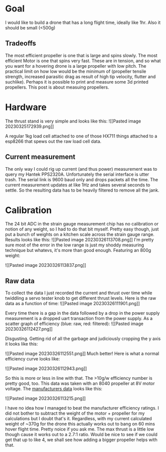 # Goal
I would like to build a drone that has a long flight time, ideally like 1hr. Also it should be small (<500g)
## Tradeoffs
The most efficient propeller is one that is large and spins slowly. The most efficient Motor is one that spins very fast.
These are in tension, and so what you want for a hovering drone is a large propeller with low pitch. 
The practical limit on how low would be the minimum of (propeller tensile strength, increased parasitic drag as result of high tip velocity, flutter and suchlike).
Perhaps it is possible to print and measure some 3d printed propellers. This post is about measuing propellers.

# Hardware
The thrust stand is very simple and looks like this:
![[Pasted image 20230325172939.png]]

A regular 1kg load cell attached to one of those HX711 things attached to a esp8266 that spews out the raw load cell data.
## Current measurement
The only way I could rig up current (and thus power) measurement was to query my Hantek PPS2320A. Unfortunately the serial interface is utter trash. The serial link is 9600 baud only and drops packets all the time. The current measurement updates at like 1Hz and takes several seconds to settle. So the resulting data has to be heavily filtered to remove all the jank.

# Calibration
The 24 bit ADC in the strain gauge measurement chip has no calibration or notion of any weight, so I had to do that bit myself. Pretty easy though, just put a bunch of weights on a kitchen scale across the strain gauge range. Results looks like this:
![[Pasted image 20230326113708.png]]
I'm pretty sure most of the error in the low range is just my shoddy measuring technique but whatevs, it's more than good enough.
Featuring an 800g weight:

![[Pasted image 20230326113837.png]]


## Raw data
To collect the data I just recorded the current and thrust over time while twiddling a servo tester knob to get different thrust levels. Here is the raw data as a function of time:
![[Pasted image 20230326111901.png]]

Every time there is a gap in the data followed by a drop in the power supply measurement is a dropped uart transaction from the power supply.
As a scatter graph of efficiency (blue: raw, red: filtered):
![[Pasted image 20230326112427.png]]

Disgusting. Getting rid of all the garbage and judiciously cropping the y axis it looks like this:

![[Pasted image 20230326112551.png]]
Much better!
Here is what a normal efficiency curve looks like:

![[Pasted image 20230326112943.png]]

So this is more or less in line with that. The >10g/w efficiency number is pretty good, too. 
This data was taken with an 8040 propeller at 8V motor voltage. The [manufacturers data](https://sunnyskyusa.com/products/sunnysky-x2204-brushless-motors) looks like this:

![[Pasted image 20230326113215.png]]

I have no idea how I managed to beat the manufacturer efficiency ratings. I did not bother to subtract the weight of the motor + propeller for my calculations but I doubt that's it.
Regardless, with my current calculated weight of ~370g for the drone this actually works out to bang on 60 mins hover flight time. Pretty noice if you ask me. The max thrust is a little low though cause it works out to a 2.7:1 ratio. Would be nice to see if we could get that up to like 4, we shall see how adding a bigger propeller helps with that.

